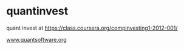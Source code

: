 quantinvest
===========

quant invest at https://class.coursera.org/compinvesting1-2012-001/


www.quantsoftware.org

